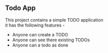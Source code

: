 ## Todo App
This project contains a simple TODO application  
it has the following features - 

-   Anyone can create a TODO
-   Anyone can see there existing TODOs 
-   Anyone can a todo as done